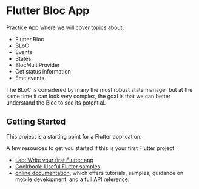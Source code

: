 # Flutter Bloc App

Practice App where we will cover topics about:

* Flutter Bloc
* BLoC
* Events
* States
* BlocMultiProvider
* Get status information
* Emit events

The BLoC is considered by many the most robust state manager but at the same time it can look very complex, the goal is that we can better understand the Bloc to see its potential.

## Getting Started

This project is a starting point for a Flutter application.

A few resources to get you started if this is your first Flutter project:

- [Lab: Write your first Flutter app](https://docs.flutter.dev/get-started/codelab)
- [Cookbook: Useful Flutter samples](https://docs.flutter.dev/cookbook)
- [online documentation](https://docs.flutter.dev/), which offers tutorials, samples, guidance on mobile development, and a full API reference.
